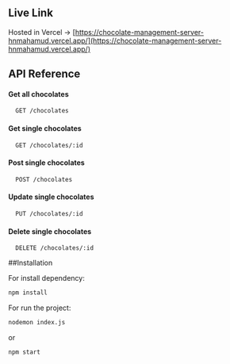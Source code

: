 ## Live Link

Hosted in Vercel -> [https://chocolate-management-server-hnmahamud.vercel.app/](https://chocolate-management-server-hnmahamud.vercel.app/)

## API Reference

#### Get all chocolates

```http
  GET /chocolates
```

#### Get single chocolates

```http
  GET /chocolates/:id
```

#### Post single chocolates

```http
  POST /chocolates
```

#### Update single chocolates

```http
  PUT /chocolates/:id
```

#### Delete single chocolates

```http
  DELETE /chocolates/:id
```

##Installation

For install dependency:

```sh
npm install
```

For run the project:

```sh
nodemon index.js
```

or

```sh
npm start
```
